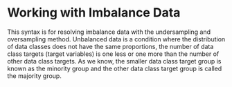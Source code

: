 # Working with Imbalance Data 
This syntax is for resolving imbalance data with the undersampling and oversampling method.
Unbalanced data is a condition where the distribution of data classes does not have the same proportions, the number of data class targets (target variables) is one less or one more than the number of other data class targets.
As we know, the smaller data class target group is known as the minority group and the other data class target group is called the majority group.
